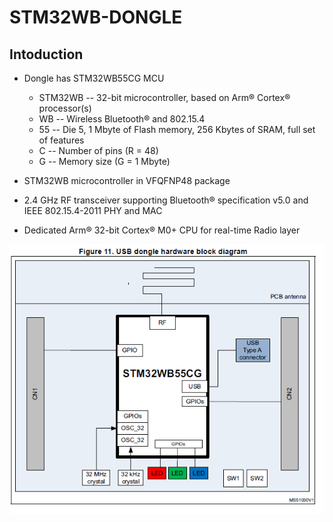 # STM32WB-DONGLE
## Intoduction

 - Dongle has STM32WB55CG MCU
	- STM32WB 	-- 32-bit microcontroller, based on Arm® Cortex® processor(s)
	- WB		-- Wireless Bluetooth® and 802.15.4
	- 55		-- Die 5, 1 Mbyte of Flash memory, 256 Kbytes of SRAM, full set of features
	- C		-- Number of pins (R = 48)
	- G 		-- Memory size (G = 1 Mbyte)

 - STM32WB microcontroller in VFQFNP48 package
 - 2.4 GHz RF transceiver supporting Bluetooth® specification v5.0 and IEEE 802.15.4-2011 PHY and MAC
 - Dedicated Arm® 32-bit Cortex® M0+ CPU for real-time Radio layer


![Block Diagram](Images/image_1.png)









